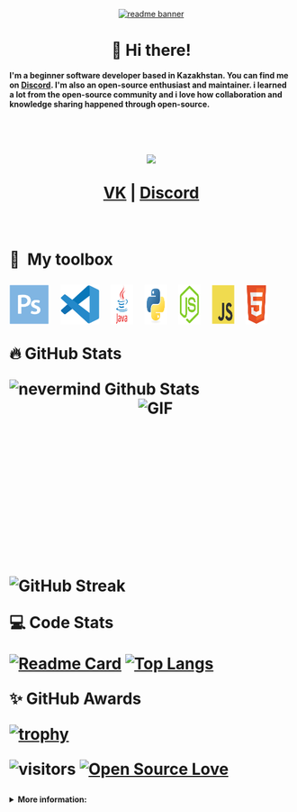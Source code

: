 <p align="center">
  <a href="https://vk.com/devildesigner"><img src="./img/../.github/img/headder.gif" alt="readme banner"></a>
</p>
<h1 align="center">
  <strong>👋 Hi there!
</h1>

I'm a beginner software developer based in Kazakhstan.  You can find me on [Discord](https://discord.gg/m4rCgqV5A2).
I'm also an open-source enthusiast and maintainer. i learned a lot from the open-source community and i love how collaboration and knowledge sharing happened through open-source.
</h1>

&nbsp;

<h1>
    <div align="center">
    <img src="https://lanyard-profile-readme.vercel.app/api/641398600727003197?theme=light&bg=809ecf&animated=false&hideDiscrim=true&borderRadius=30px&idleMessage=Probably%20doing%20something%20else...)](https://discord.com/users/94490510688792576)" />
    </a>    
<p align="center">
  <strong><a href="https://vk.com/devildesigner">VK</a></strong> |
  <strong><a href="https://discord.gg/m4rCgqV5A2">Discord</a></strong>
</p><strong>
</h1>

&nbsp;
<h1> 
<p><strong>🧰 &nbsp;My toolbox

<img src="https://raw.githubusercontent.com/devicons/devicon/master/icons/photoshop/photoshop-plain.svg" alt="Photoshop" width="70" height="70"/> &nbsp;
<img src="https://raw.githubusercontent.com/devicons/devicon/master/icons/vscode/vscode-original.svg" alt="VSCode" width="70" height="70"/> &nbsp;
<img src="https://raw.githubusercontent.com/devicons/devicon/master/icons/java/java-original-wordmark.svg" alt="Java" width="40" height="70"/> &nbsp;
<img src="https://raw.githubusercontent.com/devicons/devicon/master/icons/python/python-original.svg" alt="Python" width="40" height="70"/> &nbsp;
<img src="https://raw.githubusercontent.com/devicons/devicon/master/icons/nodejs/nodejs-original.svg" alt="NodeJS" width="40" height="70"/> &nbsp;
<img src="https://raw.githubusercontent.com/devicons/devicon/master/icons/javascript/javascript-original.svg" alt="JavaScript" width="40" height="70"/> &nbsp;
<img src="https://raw.githubusercontent.com/devicons/devicon/master/icons/html5/html5-original.svg" alt="HTML5" width="40" height="70"/> &nbsp;
</p>

<p><strong>🔥&nbsp;GitHub Stats

![nevermind Github Stats](https://github-readme-stats.vercel.app/api?username=neverminddev&hide=contribs,prs&show_icons=true&bg_color=0d1116&title_color=ce09ec&text_color=a4aacb&icon_color=007ec6)
<img align="right" alt="GIF" src="https://tenor.com/view/sewayaki-no-kitsune-senko-san-shiro-white-fox-tail-wag-tail-gif-16938478.gif" hspace="40" height="315" width="235" />
![GitHub Streak](https://github-readme-streak-stats.herokuapp.com/?user=neverminddev&theme=radical&count_private=true&bg_color=0d1116&title_color=ce09ec&text_color=a4aacb&icon_color=007ec6)
</p>

<p><strong>💻&nbsp;Code Stats

[![Readme Card](https://github-readme-stats.vercel.app/api/pin/?username=neverminddev&repo=macos_presence&bg_color=0d1116&title_color=ce09ec&text_color=a4aacb&icon_color=007ec6)](https://github.com/NeverMindDev/macos_presence)
[![Top Langs](https://github-readme-stats.vercel.app/api/top-langs/?username=neverminddev&bg_color=0d1116&title_color=ce09ec&text_color=a4aacb&icon_color=007ec6&layout=compact)](https://github.com/neverminddev/github-readme-stats)
</p>

<p><strong>✨&nbsp;GitHub Awards 

[![trophy](https://github-profile-trophy.vercel.app/?username=neverminddev&theme=radical&column=7)](https://github.com/neverminddev/github-profile-trophy)

![visitors](https://visitor-badge.laobi.icu/badge?page_id=neverminddev)
[![Open Source Love](https://badges.frapsoft.com/os/v1/open-source.svg?v=102)](https://github.com/neverminddev/open-source-badge/)
</p>

</p></h1>
  <details>
    <summary>
      More information:
    </summary>
  <br>
    <small>
      <!--START_SECTION:waka-->
📊 **This Week I Spent My Time On** 

```text
⌚︎ Time Zone: Asia/Almaty

🔥 Editors: 
PyCharm                  15 mins             ⬛⬛⬛⬛⬛⬛⬛⬛⬛⬛⬛⬛⬛⬛⬛⬛⬛⬛⬛⬛⬛⬛⬛⬛⬛   100.0%

💻 Operating System: 
Mac                      15 mins             ⬛⬛⬛⬛⬛⬛⬛⬛⬛⬛⬛⬛⬛⬛⬛⬛⬛⬛⬛⬛⬛⬛⬛⬛⬛   100.0%

```


 Last Updated on 27/11/2022 02:01:26 UTC
<!--END_SECTION:waka-->
  </br>
</h1></p>
